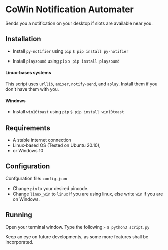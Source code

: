 # CoWin Notification Automater

Sends you a notification on your desktop if slots are available near you.

## Installation
-   Install ```py-notifier``` using ```pip```
    `$ pip install py-notifier`

-   Install ```playsound``` using ```pip```
    `$ pip install playsound`

#### Linux-bases systems
This script uses ```urllib```, ```amixer```, ```notify-send```, and ```aplay```.
Install them if you don't have them with you.

#### Windows
-   Install ```win10toast``` using ```pip```
    `$ pip install win10toast`

## Requirements
-   A stable internet connection
-   Linux-based OS (Tested on Ubuntu 20.10), 
-   or Windows 10

## Configuration
Confguration file: ```config.json```
-   Change ```pin``` to your desired pincode.
-   Change ```linux_win``` to ```linux``` if you are using linux, else write ```win``` if you are on Windows.

## Running
Open your terminal window. Type the following:-
`$ python3 script.py`

Keep an eye on future developments, as some more features shall be incorporated.
